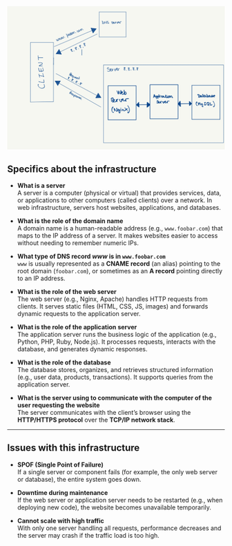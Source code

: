 ![Diagram Task 0](diagram/Task_0.png)

## Specifics about the infrastructure

- **What is a server**  
  A server is a computer (physical or virtual) that provides services, data, or applications to other computers (called clients) over a network. In web infrastructure, servers host websites, applications, and databases.

- **What is the role of the domain name**  
  A domain name is a human-readable address (e.g., `www.foobar.com`) that maps to the IP address of a server. It makes websites easier to access without needing to remember numeric IPs.

- **What type of DNS record *www* is in `www.foobar.com`**  
  `www` is usually represented as a **CNAME record** (an alias) pointing to the root domain (`foobar.com`), or sometimes as an **A record** pointing directly to an IP address.

- **What is the role of the web server**  
  The web server (e.g., Nginx, Apache) handles HTTP requests from clients. It serves static files (HTML, CSS, JS, images) and forwards dynamic requests to the application server.

- **What is the role of the application server**  
  The application server runs the business logic of the application (e.g., Python, PHP, Ruby, Node.js). It processes requests, interacts with the database, and generates dynamic responses.

- **What is the role of the database**  
  The database stores, organizes, and retrieves structured information (e.g., user data, products, transactions). It supports queries from the application server.

- **What is the server using to communicate with the computer of the user requesting the website**  
  The server communicates with the client’s browser using the **HTTP/HTTPS protocol** over the **TCP/IP network stack**.

---

## Issues with this infrastructure

- **SPOF (Single Point of Failure)**  
  If a single server or component fails (for example, the only web server or database), the entire system goes down.

- **Downtime during maintenance**  
  If the web server or application server needs to be restarted (e.g., when deploying new code), the website becomes unavailable temporarily.

- **Cannot scale with high traffic**  
  With only one server handling all requests, performance decreases and the server may crash if the traffic load is too high.

